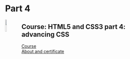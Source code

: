 # Part 4

<img align="left" width="10%" src='https://github.com/alura-dive-enock/certificates/blob/main/Courses/Front_End/HTML_and_CSS/HTML5_and_CSS3_Part_4_advancing_CSS/assets/icon_alura_HTML5%20e%20CSS3%20parte%204:%20avan%C3%A7ando%20no%20CSS.png?raw=true' />

## Course: HTML5 and CSS3 part 4: advancing CSS

[Course](https://cursos.alura.com.br/course/html5-css3-avancando-css)
<br/>
[About and certificate](https://github.com/alura-dive-enock/certificates/tree/main/Courses/Front_End/HTML_and_CSS/HTML5_and_CSS3_Part_4_advancing_CSS)